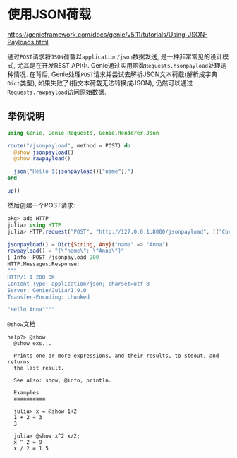 # 使用JSON荷载

https://genieframework.com/docs/genie/v5.11/tutorials/Using-JSON-Payloads.html

通过`POST`请求将`JSON`荷载以`application/json`数据发送, 是一种非常常见的设计模式, 尤其是在开发REST API中. Genie通过实用函数`Requests.hsonpayload`处理这种情况. 在背后, Genie处理`POST`请求并尝试去解析JSON文本荷载(解析成字典`Dict`类型), 如果失败了(指文本荷载无法转换成JSON), 仍然可以通过`Requests.rawpayload`访问原始数据.

## 举例说明

```julia
using Genie, Genie.Requests, Genie.Renderer.Json

route("/jsonpayload", method = POST) do
  @show jsonpayload()
  @show rawpayload()

  json("Hello $(jsonpayload()["name"])")
end

up()
```

然后创建一个POST请求:

```julia
pkg> add HTTP
julia> using HTTP
julia> HTTP.request("POST", "http://127.0.0.1:8000/jsonpayload", [("Content-Type", "application/json")], """{"name": "Anna"}""")

jsonpayload() = Dict{String, Any}("name" => "Anna")
rawpayload() = "{\"name\": \"Anna\"}"
[ Info: POST /jsonpayload 200
HTTP.Messages.Response:
"""
HTTP/1.1 200 OK
Content-Type: application/json; charset=utf-8
Server: Genie/Julia/1.9.0
Transfer-Encoding: chunked

"Hello Anna""""
```

`@show`文档

```
help?> @show
  @show exs...

  Prints one or more expressions, and their results, to stdout, and returns
  the last result.

  See also: show, @info, println.

  Examples
  ≡≡≡≡≡≡≡≡≡≡

  julia> x = @show 1+2
  1 + 2 = 3
  3

  julia> @show x^2 x/2;
  x ^ 2 = 9
  x / 2 = 1.5
```

